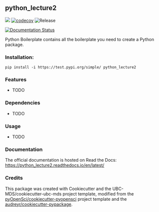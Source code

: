 ## python_lecture2 

![](https://github.com/Margaret8521/python_lecture2/workflows/build/badge.svg) [![codecov](https://codecov.io/gh/Margaret8521/python_lecture2/branch/master/graph/badge.svg)](https://codecov.io/gh/Margaret8521/python_lecture2) ![Release](https://github.com/Margaret8521/python_lecture2/workflows/Release/badge.svg)

[![Documentation Status](https://readthedocs.org/projects/python_lecture2/badge/?version=latest)](https://python_lecture2.readthedocs.io/en/latest/?badge=latest)

Python Boilerplate contains all the boilerplate you need to create a Python package.

### Installation:

```
pip install -i https://test.pypi.org/simple/ python_lecture2
```

### Features
- TODO

### Dependencies

- TODO

### Usage

- TODO

### Documentation
The official documentation is hosted on Read the Docs: <https://python_lecture2.readthedocs.io/en/latest/>

### Credits
This package was created with Cookiecutter and the UBC-MDS/cookiecutter-ubc-mds project template, modified from the [pyOpenSci/cookiecutter-pyopensci](https://github.com/pyOpenSci/cookiecutter-pyopensci) project template and the [audreyr/cookiecutter-pypackage](https://github.com/audreyr/cookiecutter-pypackage).
